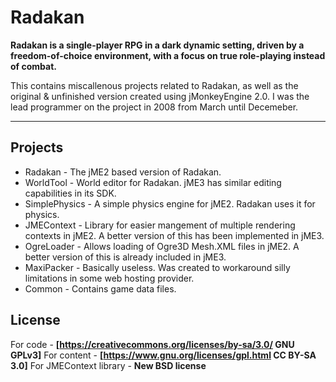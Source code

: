 # Radakan
**Radakan is a single-player RPG in a dark dynamic setting, driven by a freedom-of-choice environment, with a focus on true role-playing instead of combat.**

This contains miscallenous projects related to Radakan, as well as the original & unfinished version created using jMonkeyEngine 2.0. 
I was the lead programmer on the project in 2008 from March until Decemeber. 

***

## Projects
* Radakan - The jME2 based version of Radakan. 
* WorldTool - World editor for Radakan. jME3 has similar editing capabilities in its SDK.
* SimplePhysics - A simple physics engine for jME2. Radakan uses it for physics.
* JMEContext - Library for easier mangement of multiple rendering contexts in jME2. A better version of this has been implemented in jME3.
* OgreLoader - Allows loading of Ogre3D Mesh.XML files in jME2. A better version of this is already included in jME3.
* MaxiPacker - Basically useless. Was created to workaround silly limitations in some web hosting provider.
* Common - Contains game data files.

## License
For code - **[https://creativecommons.org/licenses/by-sa/3.0/ GNU GPLv3]**
For content - **[https://www.gnu.org/licenses/gpl.html CC BY-SA 3.0]**
For JMEContext library - **New BSD license**
